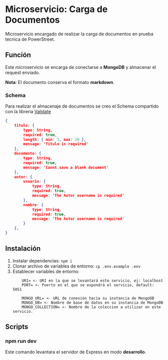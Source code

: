 # Microservicio: Carga de Documentos
Microservicio encargado de realizar la carga de documentos en prueba tecnica de PowerStreet.

## Función
Este microservicio se encarga de conectarse a **MongoDB** y almacenar el request enviado.

**Nota**: El documento conserva el formato **markdown**.

### Schema
Para realizar el almacenaje de documentos se creo el Schema compartido con la libreria [Validate](https://www.npmjs.com/package/validate)

```json
{
    titulo: {
        type: String,
        required: true,
        length: { min: 3, max: 20 },
        message: 'Titulo is required'
    },
    documento: {
        type: String,
        required: true,
        message: 'Cannt save a blank document'
    },
    autor: {
        usuario: {
            type: String,
            required: true,
            message: 'The Autor username is required'
        },
        nombre: {
            type: String,
            required: true,
            message: 'The Autor username is required'
        }
    },
}
```

## Instalación
1. Instalar dependencias: `npm i`
2. Clonar archivo de variables de entorno: `cp .env.example .env`
3. Establecer variables de entorno
    ```
        URI= <- URI en la que se levantará este servicio, ej: localhost
        PORT= <- Puerto en el que se expondrá el servicio, default: 5051

        MONGO_URL= <- URL de conexión hacía su instancia de MongoDB
        MONGO_DB= <- Nombre de base de datos en su instancia de MongoDB
        MONGO_COLLECTION= <- Nombre de la coleccion a utilizar en este servicio.
    ```

## Scripts

### npm run dev
Este comando levantara el servidor de Express en modo **desarrollo**.